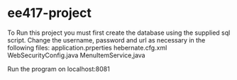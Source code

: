 # ee417-project


To Run this project you must first create the database using the supplied sql script.
Change the username, password and url as necessary in the following files:
application.prperties
hebernate.cfg.xml
WebSecurityConfig.java
MenuItemService,java

Run the program on localhost:8081


